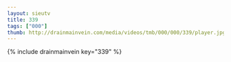 ```yaml
--- 
layout: sieutv
title: 339
tags: ["000"]
thumb: http://drainmainvein.com/media/videos/tmb/000/000/339/player.jpg
---
```

{% include drainmainvein key="339" %} 
